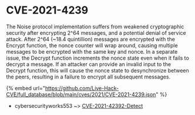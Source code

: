 # CVE-2021-4239

The Noise protocol implementation suffers from weakened cryptographic security after encrypting 2^64 messages, and a potential denial of service attack. After 2^64 (~18.4 quintillion) messages are encrypted with the Encrypt function, the nonce counter will wrap around, causing multiple messages to be encrypted with the same key and nonce. In a separate issue, the Decrypt function increments the nonce state even when it fails to decrypt a message. If an attacker can provide an invalid input to the Decrypt function, this will cause the nonce state to desynchronize between the peers, resulting in a failure to encrypt all subsequent messages.

{% embed url="https://github.com/Live-Hack-CVE/full_database/blob/main/cves/2021/CVE-2021-4239.json" %}


* cybersecurityworks553 ~> [CVE-2021-42392-Detect](https://zeste.alice-snow.ru/2021/database/cve-2021-4239/cve-2021-42392-detect-cybersecurityworks553)